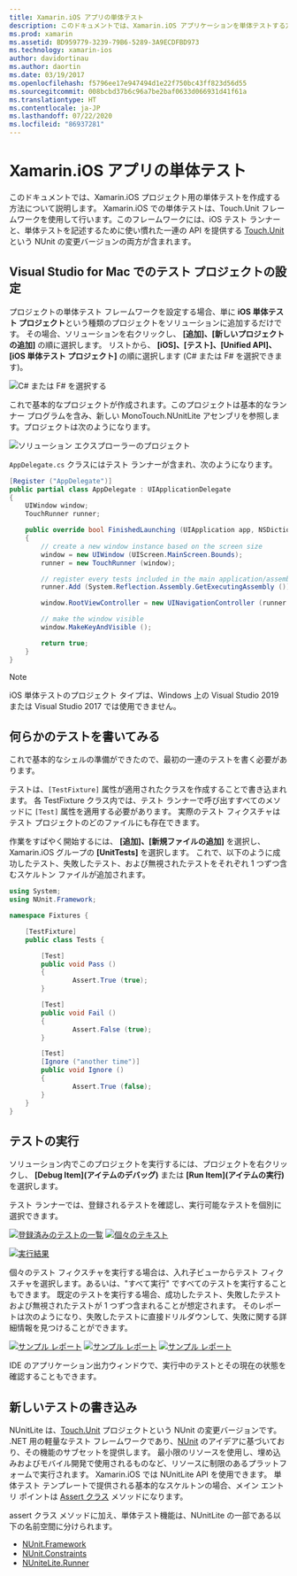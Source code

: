 ```yaml
---
title: Xamarin.iOS アプリの単体テスト
description: このドキュメントでは、Xamarin.iOS アプリケーションを単体テストする方法の概要を示します。 単体テスト プロジェクトの作成、テストの書き込み、テストの実行方法について説明します。
ms.prod: xamarin
ms.assetid: BD959779-3239-79B6-5289-3A9ECDFBD973
ms.technology: xamarin-ios
author: davidortinau
ms.author: daortin
ms.date: 03/19/2017
ms.openlocfilehash: f5796ee17e947494d1e22f750bc43ff823d56d55
ms.sourcegitcommit: 008bcbd37b6c96a7be2baf0633d066931d41f61a
ms.translationtype: HT
ms.contentlocale: ja-JP
ms.lasthandoff: 07/22/2020
ms.locfileid: "86937281"
---
```

# <a name="unit-testing-xamarinios-apps"></a>Xamarin.iOS アプリの単体テスト

このドキュメントでは、Xamarin.iOS プロジェクト用の単体テストを作成する方法について説明します。
Xamarin.iOS での単体テストは、Touch.Unit フレームワークを使用して行います。このフレームワークには、iOS テスト ランナーと、単体テストを記述するために使い慣れた一連の API を提供する [Touch.Unit](https://github.com/xamarin/Touch.Unit) という NUnit の変更バージョンの両方が含まれます。

## <a name="setting-up-a-test-project-in-visual-studio-for-mac"></a>Visual Studio for Mac でのテスト プロジェクトの設定

プロジェクトの単体テスト フレームワークを設定する場合、単に **iOS 単体テスト プロジェクト**という種類のプロジェクトをソリューションに追加するだけです。 その場合、ソリューションを右クリックし、 **[追加]、[新しいプロジェクトの追加]** の順に選択します。 リストから、 **[iOS]、[テスト]、[Unified API]、[iOS 単体テスト プロジェクト]** の順に選択します (C# または F# を選択できます)。

![C# または F# を選択する](touch.unit-images/00.png)

これで基本的なプロジェクトが作成されます。このプロジェクトは基本的なランナー プログラムを含み、新しい MonoTouch.NUnitLite アセンブリを参照します。プロジェクトは次のようになります。

![ソリューション エクスプローラーのプロジェクト](touch.unit-images/01.png)

`AppDelegate.cs` クラスにはテスト ランナーが含まれ、次のようになります。

```csharp
[Register ("AppDelegate")]
public partial class AppDelegate : UIApplicationDelegate
{
    UIWindow window;
    TouchRunner runner;

    public override bool FinishedLaunching (UIApplication app, NSDictionary options)
    {
        // create a new window instance based on the screen size
        window = new UIWindow (UIScreen.MainScreen.Bounds);
        runner = new TouchRunner (window);

        // register every tests included in the main application/assembly
        runner.Add (System.Reflection.Assembly.GetExecutingAssembly ());

        window.RootViewController = new UINavigationController (runner.GetViewController ());

        // make the window visible
        window.MakeKeyAndVisible ();

        return true;
    }
}
```

> [!NOTE]
> iOS 単体テストのプロジェクト タイプは、Windows 上の Visual Studio 2019 または Visual Studio 2017 では使用できません。

## <a name="writing-some-tests"></a>何らかのテストを書いてみる

これで基本的なシェルの準備ができたので、最初の一連のテストを書く必要があります。

テストは、`[TestFixture]` 属性が適用されたクラスを作成することで書き込まれます。 各 TestFixture クラス内では、テスト ランナーで呼び出すすべてのメソッドに `[Test]` 属性を適用する必要があります。 実際のテスト フィクスチャはテスト プロジェクトのどのファイルにも存在できます。

作業をすばやく開始するには、 **[追加]、[新規ファイルの追加]** を選択し、Xamarin.iOS グループの **[UnitTests]** を選択します。 これで、以下のように成功したテスト、失敗したテスト、および無視されたテストをそれぞれ 1 つずつ含むスケルトン ファイルが追加されます。

```csharp
using System;
using NUnit.Framework;

namespace Fixtures {

    [TestFixture]
    public class Tests {

        [Test]
        public void Pass ()
        {
                Assert.True (true);
        }

        [Test]
        public void Fail ()
        {
                Assert.False (true);
        }

        [Test]
        [Ignore ("another time")]
        public void Ignore ()
        {
                Assert.True (false);
        }
    }
}
```

## <a name="running-your-tests"></a>テストの実行

ソリューション内でこのプロジェクトを実行するには、プロジェクトを右クリックし、 **[Debug Item]\(アイテムのデバッグ\)** または **[Run Item]\(アイテムの実行\)** を選択します。

テスト ランナーでは、登録されるテストを確認し、実行可能なテストを個別に選択できます。

[![登録済みのテストの一覧](touch.unit-images/02-sml.png)](touch.unit-images/02.png#lightbox) 
[![個々のテキスト](touch.unit-images/03-sml.png)](touch.unit-images/03.png#lightbox) 

[![実行結果](touch.unit-images/04-sml.png)](touch.unit-images/04.png#lightbox)

個々のテスト フィクスチャを実行する場合は、入れ子ビューからテスト フィクスチャを選択します。あるいは、"すべて実行" ですべてのテストを実行することもできます。 既定のテストを実行する場合、成功したテスト、失敗したテストおよび無視されたテストが 1 つずつ含まれることが想定されます。 そのレポートは次のようになり、失敗したテストに直接ドリルダウンして、失敗に関する詳細情報を見つけることができます。

[![サンプル レポート](touch.unit-images/05-sml.png)](touch.unit-images/05.png#lightbox) [![サンプル レポート](touch.unit-images/06-sml.png)](touch.unit-images/06.png#lightbox) [![サンプル レポート](touch.unit-images/07-sml.png)](touch.unit-images/07.png#lightbox)

IDE のアプリケーション出力ウィンドウで、実行中のテストとその現在の状態を確認することもできます。

## <a name="writing-new-tests"></a>新しいテストの書き込み

NUnitLite は、[Touch.Unit](https://github.com/xamarin/Touch.Unit) プロジェクトという NUnit の変更バージョンです。 .NET 用の軽量なテスト フレームワークであり、[NUnit](https://nunit.com/) のアイデアに基づいており、その機能のサブセットを提供します。
最小限のリソースを使用し、埋め込みおよびモバイル開発で使用されるものなど、リソースに制限のあるプラットフォームで実行されます。 Xamarin.iOS では NUnitLite API を使用できます。 単体テスト テンプレートで提供される基本的なスケルトンの場合、メイン エントリ ポイントは [Assert クラス](xref:NUnit.Framework.Assert) メソッドになります。

assert クラス メソッドに加え、単体テスト機能は、NUnitLite の一部である以下の名前空間に分けられます。

- [NUnit.Framework](xref:NUnit.Framework)
- [NUnit.Constraints](xref:NUnit.Framework.Constraints)
- [NUniteLite.Runner](xref:NUnitLite.Runner)

